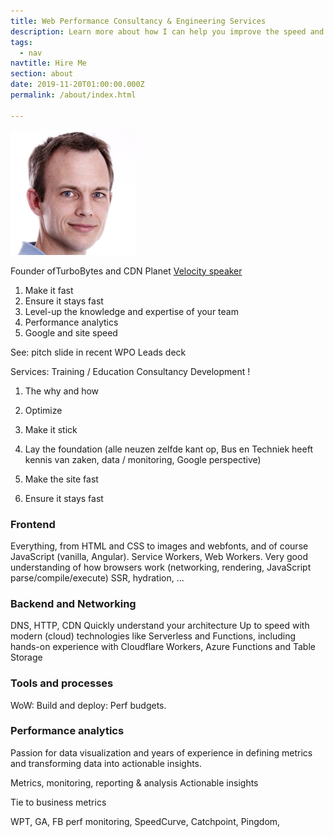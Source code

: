 ```yaml
---
title: Web Performance Consultancy & Engineering Services
description: Learn more about how I can help you improve the speed and performance of your website.
tags:
  - nav
navtitle: Hire Me
section: about
date: 2019-11-20T01:00:00.000Z
permalink: /about/index.html

---
```


<img class="profile-pic" src="/static/img/aaron-peters-profile-400x400.jpg" width="200" height="200">

Founder ofTurboBytes and CDN Planet
[Velocity speaker](https://)

1. Make it fast
2. Ensure it stays fast
3. Level-up the knowledge and expertise of your team
4. Performance analytics
5. Google and site speed

See: pitch slide in recent WPO Leads deck 


Services:
Training / Education
Consultancy
Development !


1. The why and how
2. Optimize
3. Make it stick

1. Lay the foundation (alle neuzen zelfde kant op, Bus en Techniek heeft kennis van zaken, data / monitoring, Google perspective)
2. Make the site fast
3. Ensure it stays fast


### Frontend

Everything, from HTML and CSS to images and webfonts, and of course JavaScript (vanilla, Angular).
Service Workers, Web Workers.
Very good understanding of how browsers work (networking, rendering, JavaScript parse/compile/execute)
SSR, hydration, ...

### Backend and Networking

DNS, HTTP, CDN
Quickly understand your architecture
Up to speed with modern (cloud) technologies like Serverless and Functions, including hands-on experience with Cloudflare Workers, Azure Functions and Table Storage

### Tools and processes

WoW:
Build and deploy: 
Perf budgets.

### Performance analytics

Passion for data visualization and years of experience in defining metrics and transforming data into actionable insights.

Metrics, monitoring, reporting & analysis
Actionable insights

Tie to business metrics

WPT, GA, FB perf monitoring, SpeedCurve, Catchpoint, Pingdom, 
